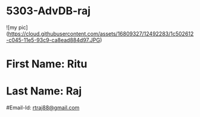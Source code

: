 # 5303-AdvDB-raj
![my pic] (https://cloud.githubusercontent.com/assets/16809327/12492283/1c502612-c045-11e5-93c9-ca8ead884d97.JPG)
# First Name: Ritu
# Last Name: Raj
#Email-Id: rtraj88@gmail.com
